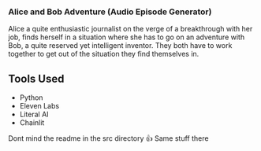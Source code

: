 ### Alice and Bob Adventure (Audio Episode Generator)

Alice a quite enthusiastic journalist on the verge of a breakthrough with her job, finds herself in a situation where she has to go on an adventure with Bob, a quite reserved yet intelligent inventor. They both have to work together to get out of the situation they find themselves in.

## Tools Used
- Python
- Eleven Labs
- Literal AI
- Chainlit

Dont mind the readme in the src directory 👍 Same stuff there
